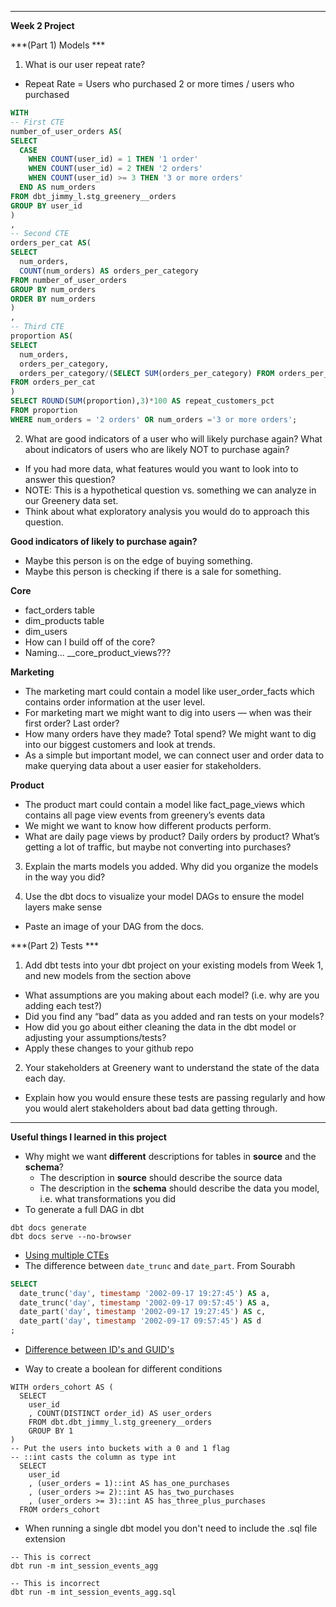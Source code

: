 
---
**Week 2 Project**

***(Part 1) Models ***

1. What is our user repeat rate?
- Repeat Rate = Users who purchased 2 or more times / users who purchased

```sql
WITH 
-- First CTE 
number_of_user_orders AS( 
SELECT 
  CASE 
    WHEN COUNT(user_id) = 1 THEN '1 order'
    WHEN COUNT(user_id) = 2 THEN '2 orders'
    WHEN COUNT(user_id) >= 3 THEN '3 or more orders' 
  END AS num_orders
FROM dbt_jimmy_l.stg_greenery__orders
GROUP BY user_id
)
,
-- Second CTE
orders_per_cat AS(
SELECT 
  num_orders, 
  COUNT(num_orders) AS orders_per_category
FROM number_of_user_orders
GROUP BY num_orders
ORDER BY num_orders
)
,
-- Third CTE
proportion AS(
SELECT 
  num_orders,
  orders_per_category,
  orders_per_category/(SELECT SUM(orders_per_category) FROM orders_per_cat) AS proportion
FROM orders_per_cat
)
SELECT ROUND(SUM(proportion),3)*100 AS repeat_customers_pct
FROM proportion
WHERE num_orders = '2 orders' OR num_orders ='3 or more orders';
```

2. What are good indicators of a user who will likely purchase again? What about indicators of users who are likely NOT to purchase again? 
- If you had more data, what features would you want to look into to answer this question?
- NOTE: This is a hypothetical question vs. something we can analyze in our Greenery data set. 
- Think about what exploratory analysis you would do to approach this question.

**Good indicators of likely to purchase again?**
- Maybe this person is on the edge of buying something.
- Maybe this person is checking if there is a sale for something.

**Core**
- fact_orders table
- dim_products table
- dim_users
- How can I build off of the core?
- Naming... __core_product_views???

**Marketing**
- The marketing mart could contain a model like user_order_facts which contains order information at the user level.
- For marketing mart we might want to dig into users — when was their first order? Last order? 
- How many orders have they made? Total spend? We might want to dig into our biggest customers and look at trends. 
- As a simple but important model, we can connect user and order data to make querying data about a user easier for stakeholders.

**Product**
- The product mart could contain a model like fact_page_views which contains all page view events from greenery’s events data
- We might we want to know how different products perform. 
- What are daily page views by product? Daily orders by product? What’s getting a lot of traffic, but maybe not converting into purchases?

3. Explain the marts models you added. Why did you organize the models in the way you did?

4. Use the dbt docs to visualize your model DAGs to ensure the model layers make sense
- Paste an image of your DAG from the docs.

***(Part 2) Tests ***

1. Add dbt tests into your dbt project on your existing models from Week 1, and new models from the section above
- What assumptions are you making about each model? (i.e. why are you adding each test?)
- Did you find any “bad” data as you added and ran tests on your models? 
- How did you go about either cleaning the data in the dbt model or adjusting your assumptions/tests?
- Apply these changes to your github repo

2. Your stakeholders at Greenery want to understand the state of the data each day. 
- Explain how you would ensure these tests are passing regularly and how you would alert stakeholders about bad data getting through.

---
**Useful things I learned in this project**
- Why might we want **different** descriptions for tables in **source** and the **schema**?
  - The description in **source** should describe the source data
  - The description in the **schema** should describe the data you model, i.e. what transformations you did
- To generate a full DAG in dbt
```
dbt docs generate
dbt docs serve --no-browser
```

- [Using multiple CTEs](https://www.databasejournal.com/ms-sql/tips-for-using-common-table-expressions/#:~:text=The%20second%20CTE%20is%20defined,SELECT%20statement%20references%20each%20CTE.)
- The difference between `date_trunc` and `date_part`. From Sourabh
```sql
SELECT
  date_trunc('day', timestamp '2002-09-17 19:27:45') AS a,
  date_trunc('day', timestamp '2002-09-17 09:57:45') AS a,
  date_part('day', timestamp '2002-09-17 19:27:45') AS c,
  date_part('day', timestamp '2002-09-17 09:57:45') AS d
;
```
- [Difference between ID's and GUID's](https://blog.codinghorror.com/primary-keys-ids-versus-guids/)

- Way to create a boolean for different conditions
```
WITH orders_cohort AS (
  SELECT
    user_id
    , COUNT(DISTINCT order_id) AS user_orders
    FROM dbt.dbt_jimmy_l.stg_greenery__orders
    GROUP BY 1
)
-- Put the users into buckets with a 0 and 1 flag
-- ::int casts the column as type int
  SELECT
    user_id
    , (user_orders = 1)::int AS has_one_purchases
    , (user_orders >= 2)::int AS has_two_purchases
    , (user_orders >= 3)::int AS has_three_plus_purchases
  FROM orders_cohort
```

- When running a single dbt model you don't need to include the .sql file extension
```
-- This is correct
dbt run -m int_session_events_agg

-- This is incorrect
dbt run -m int_session_events_agg.sql
```